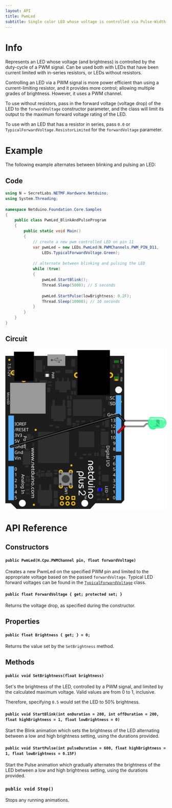 ```yaml
---
layout: API
title: PwmLed
subtitle: Single color LED whose voltage is controlled via Pulse-Width-Modulation (PWM).
---
```


# Info

Represents an LED whose voltage (and brightness) is controlled by the duty-cycle of a PWM signal. Can be used both with LEDs that have been current limited with in-series resistors, or LEDs without resistors. 

Controlling an LED via a PWM signal is more power efficient than using a current-limiting resistor, and it provides more control; allowing multiple grades of brightness. However, it uses a PWM channel.

To use without resistors, pass in the forward voltage (voltage drop) of the LED to the `forwardVoltage` constructor parameter, and the class will limit its output to the maximum forward voltage rating of the LED.

To use with an LED that has a resistor in series, pass `0.0` or `TypicalForwardVoltage.ResistorLimited` for the `forwardVoltage` parameter.

# Example

The following example alternates between blinking and pulsing an LED:

## Code

```csharp
using N = SecretLabs.NETMF.Hardware.Netduino;
using System.Threading;

namespace Netduino.Foundation.Core.Samples
{
    public class PwmLed_BlinkAndPulseProgram
    {
        public static void Main()
        {
            // create a new pwm controlled LED on pin 11
            var pwmLed = new LEDs.PwmLed(N.PWMChannels.PWM_PIN_D11, 
                LEDs.TypicalForwardVoltage.Green);

            // alternate between blinking and pulsing the LED 
            while (true)
            {
                pwmLed.StartBlink();
                Thread.Sleep(5000); // 5 seconds

                pwmLed.StartPulse(lowBrightness: 0.2F);
                Thread.Sleep(10000); // 10 seconds
            }
        }
    }
}
```

## Circuit

![](PwmLed_bb.svg)

# API Reference

## Constructors

#### `public PwmLed(H.Cpu.PWMChannel pin, float forwardVoltage)`

Creates a new PwmLed on the specified PWM pin and limited to the appropriate voltage based on the passed `forwardVoltage`. Typical LED forward voltages can be found in the [`TypicalForwardVoltage`](../TypicalForwardVoltage/) class.

#### `public float ForwardVoltage { get; protected set; }`

Returns the voltage drop, as specified during the constructor.

## Properties

#### `public float Brightness { get; } = 0;`

Returns the value set by the `SetBrightness` method.

## Methods

#### `public void SetBrightness(float brightness)`

Set's the brightness of the LED, controlled by a PWM signal, and limited by the calculated maximum voltage. Valid values are from 0 to 1, inclusive.

Therefore, specifying `0.5` would set the LED to 50% brightness.


#### `public void StartBlink(int onDuration = 200, int offDuration = 200, float highBrightness = 1, float lowBrightness = 0)`

Start the Blink animation which sets the brightness of the LED alternating between a low and high brightness setting, using the durations provided.

#### `public void StartPulse(int pulseDuration = 600, float highBrightness = 1, float lowBrightness = 0.15F)`

Start the Pulse animation which gradually alternates the brightness of the LED between a low and high brightness setting, using the durations provided.

### `public void Stop()`

Stops any running animations.